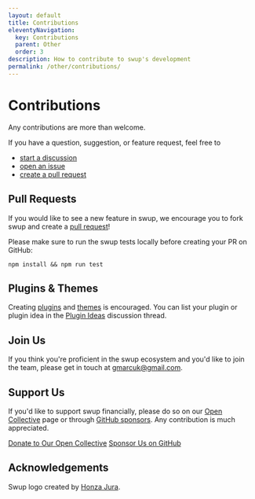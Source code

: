 ```yaml
---
layout: default
title: Contributions
eleventyNavigation:
  key: Contributions
  parent: Other
  order: 3
description: How to contribute to swup's development
permalink: /other/contributions/
---
```


# Contributions

Any contributions are more than welcome.

If you have a question, suggestion, or feature request, feel free to

- [start a discussion](https://github.com/swup/swup/discussions/new)
- [open an issue](https://github.com/swup/swup/issues/new)
- [create a pull request](https://github.com/swup/swup/pulls)

## Pull Requests

If you would like to see a new feature in swup, we encourage you to fork swup and create a [pull request](<[url](https://github.com/swup/swup/pulls)>)!

Please make sure to run the swup tests locally before creating your PR on GitHub:

```shell
npm install && npm run test
```

## Plugins & Themes

Creating [plugins](/plugins/create-plugin/) and [themes](/themes/create-theme/) is encouraged.
You can list your plugin or plugin idea in the [Plugin Ideas](https://github.com/swup/swup/discussions/335) discussion thread.

## Join Us

If you think you're proficient in the swup ecosystem and you'd like to join the team, please get in touch at <a href="mailto:gmarcuk@gmail.com?subject=I want to be a swup contributor">gmarcuk@gmail.com</a>.

## Support Us

If you'd like to support swup financially, please do so on our [Open Collective](https://opencollective.com/swup) page or through [GitHub sponsors](https://github.com/sponsors/gmrchk). Any contribution is much appreciated.

<div class="buttons">
  <a href="https://opencollective.com/swup/donate" target="_blank" class="button">Donate to Our Open Collective</a>
  <a href="https://github.com/sponsors/gmrchk" target="_blank" class="button">Sponsor Us on GitHub</a>
</div>

## Acknowledgements

Swup logo created by [Honza Jura](https://twitter.com/honzajura).
